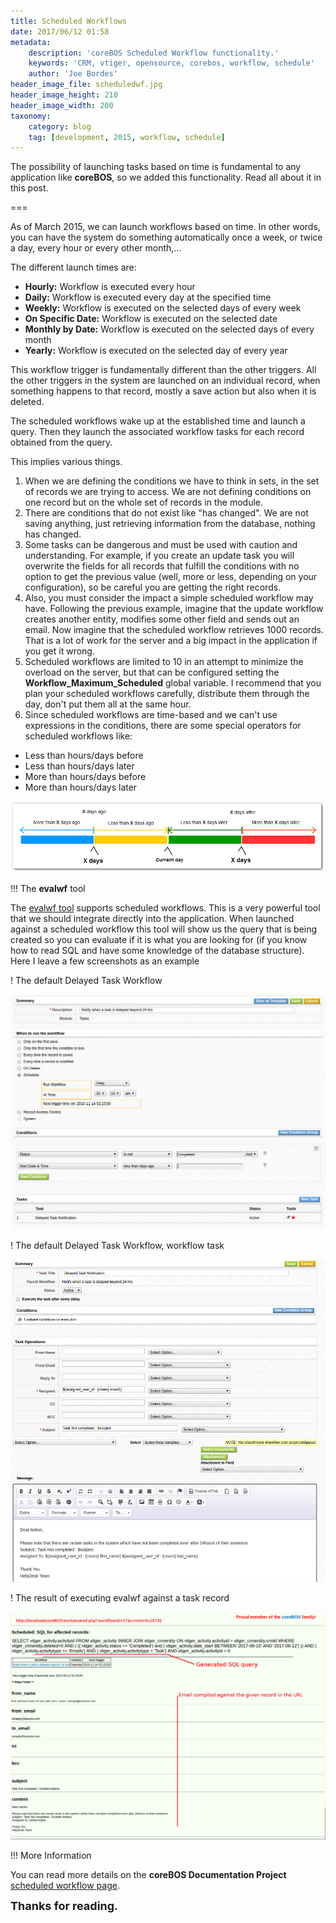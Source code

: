```yaml
---
title: Scheduled Workflows
date: 2017/06/12 01:58
metadata:
    description: 'coreBOS Scheduled Workflow functionality.'
    keywords: 'CRM, vtiger, opensource, corebos, workflow, schedule'
    author: 'Joe Bordes'
header_image_file: scheduledwf.jpg
header_image_height: 210
header_image_width: 200
taxonomy:
    category: blog
    tag: [development, 2015, workflow, schedule]
---
```


The possibility of launching tasks based on time is fundamental to any application like **coreBOS**, so we added this functionality. Read all about it in this post.

===

As of March 2015, we can launch workflows based on time. In other words, you can have the system do something automatically once a week, or twice a day, every hour or every other month,...

The different launch times are:
 - **Hourly:** Workflow is executed every hour
 - **Daily:** Workflow is executed every day at the specified time
 - **Weekly:** Workflow is executed on the selected days of every week
 - **On Specific Date:** Workflow is executed on the selected date
 - **Monthly by Date:** Workflow is executed on the selected days of every month
 - **Yearly:** Workflow is executed on the selected day of every year

This workflow trigger is fundamentally different than the other triggers. All the other triggers in the system are launched on an individual record, when something happens to that record, mostly a save action but also when it is deleted.

The scheduled workflows wake up at the established time and launch a query. Then they launch the associated workflow tasks for each record obtained from the query.

This implies various things.
 1. When we are defining the conditions we have to think in sets, in the set of records we are trying to access. We are not defining conditions on one record but on the whole set of records in the module.
 2. There are conditions that do not exist like "has changed". We are not saving anything, just retrieving information from the database, nothing has changed.
 3. Some tasks can be dangerous and must be used with caution and understanding. For example, if you create an update task you will overwrite the fields for all records that fulfill the conditions with no option to get the previous value (well, more or less, depending on your configuration), so be careful you are getting the right records.
 4. Also, you must consider the impact a simple scheduled workflow may have. Following the previous example, imagine that the update workflow creates another entity, modifies some other field and sends out an email. Now imagine that the scheduled workflow retrieves 1000 records. That is a lot of work for the server and a big impact in the application if you get it wrong.
 5. Scheduled workflows are limited to 10 in an attempt to minimize the overload on the server, but that can be configured setting the **Workflow_Maximum_Scheduled** global variable. I recommend that you plan your scheduled workflows carefully, distribute them through the day, don't put them all at the same hour.
 6. Since scheduled workflows are time-based and we can't use expressions in the conditions, there are some special operators for scheduled workflows like:
  * Less than hours/days before
  * Less than hours/days later
  * More than hours/days before
  * More than hours/days later

![Scheduled Workflow Time Based Conditions](sworkflow.png)



 !!! The **evalwf** tool

The [evalwf tool](http://corebos.org/documentation/doku.php?noprocess=0&id=en:devel:helperscripts#evalwfphp) supports scheduled workflows. This is a very powerful tool that we should integrate directly into the application. When launched against a scheduled workflow this tool will show us the query that is being created so you can evaluate if it is what you are looking for (if you know how to read SQL and have some knowledge of the database structure). Here I leave a few screenshots as an example

 ! The default Delayed Task Workflow

![evalwf Scheduled Workflow](evalwf_swf.png)

 ! The default Delayed Task Workflow, workflow task

![evalwf Scheduled Workflow Task](evalwf_swftask.png)

 ! The result of executing evalwf against a task record

![evalwf Scheduled Workflow result](evalwf_swfresult.png)

 !!! More Information

You can read more details on the **coreBOS Documentation Project** [scheduled workflow page](http://corebos.org/documentation/doku.php?noprocess=0&id=en:scheduled_workflows).

**<span style="font-size:large">Thanks for reading.</span>**

